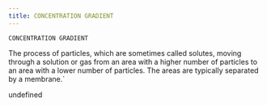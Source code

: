 ```yaml
---
title: CONCENTRATION GRADIENT
---
```

`CONCENTRATION GRADIENT`

The process of particles, which are sometimes called solutes, moving through a solution or gas from an area with a higher number of particles to an area with a lower number of particles. The areas are typically separated by a membrane.`

undefined